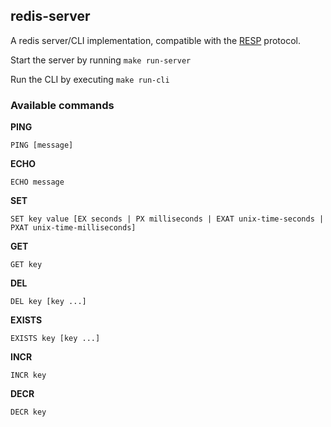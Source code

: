 ## redis-server
A redis server/CLI implementation, compatible with the [RESP](https://redis.io/docs/latest/develop/reference/protocol-spec/) protocol.

Start the server by running `make run-server`

Run the CLI by executing `make run-cli`

### Available commands

**PING**
```
PING [message]
```

**ECHO**
```
ECHO message
```

**SET**
```
SET key value [EX seconds | PX milliseconds | EXAT unix-time-seconds | PXAT unix-time-milliseconds]
```

**GET**
```
GET key
```

**DEL**
```
DEL key [key ...]
```

**EXISTS**
```
EXISTS key [key ...]
```

**INCR**
```
INCR key
```

**DECR**
```
DECR key
```
